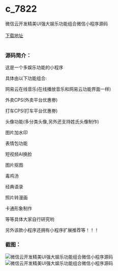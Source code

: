 # c_7822
微信云开发精美UI强大娱乐功能组合微信小程序源码
<br/></br>
[下载地址](https://www.uuid2.com/7822.html "下载地址")
<br/></br>
<h3>源码简介：</h3>
<p>这是一个多娱乐功能的小程序<p>
<p>具体由以下功能组合:<p>
<p>网易云在线音乐(在线播放音乐和网易云功能界面一样)<p>
<p>外卖CPS(外卖平台优惠劵)<p>
<p>打车CPS(打车平台优惠劵)<p>
<p>头像功能(多分类头像,另外还支持姓氏头像制作)<p>
<p>图片加水印<p>
<p>表情包功能<p>
<p>短视频AI换脸<p>
<p>图片抠图<p>
<p>毒鸡汤<p>
<p>经典语录<p>
<p>照片转漫画<p>
<p>卡通形象制作<p>
<p>等等具体大家自行研究哟<p>
<p>另外该款小程序还拥有小程序扩展推荐等！！！<p>
<h3>截图：</h3>
<img src="https://www.uuid2.com/wp-content/uploads/img/uimage/84961653358333.png" alt="微信云开发精美UI强大娱乐功能组合微信小程序源码"><img src="https://www.uuid2.com/wp-content/uploads/img/uimage/76841653358333.png" alt="微信云开发精美UI强大娱乐功能组合微信小程序源码">
